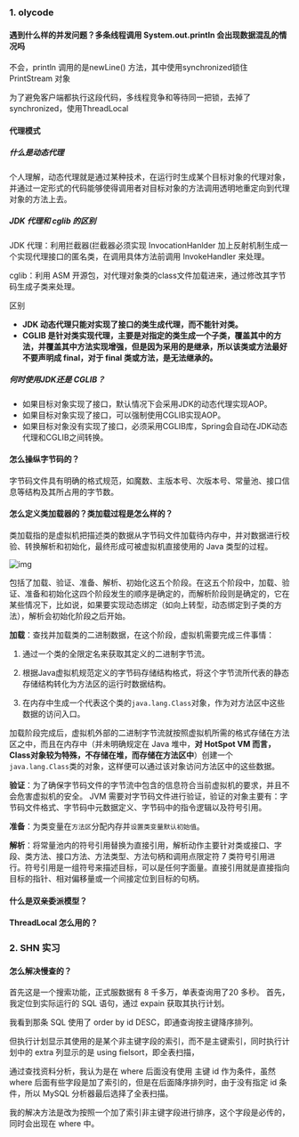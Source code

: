 ### 1. olycode

#### 遇到什么样的并发问题？多条线程调用 System.out.println 会出现数据混乱的情况吗

不会，println 调用的是newLine() 方法，其中使用synchronized锁住 PrintStream 对象

为了避免客户端都执行这段代码，多线程竞争和等待同一把锁，去掉了 synchronized，使用ThreadLocal

#### 代理模式

##### 什么是动态代理

个人理解，动态代理就是通过某种技术，在运行时生成某个目标对象的代理对象，并通过一定形式的代码能够使得调用者对目标对象的方法调用透明地重定向到代理对象的方法上去。

##### JDK 代理和 cglib 的区别

JDK 代理：利用拦截器(拦截器必须实现 InvocationHanlder 加上反射机制生成一个实现代理接口的匿名类，在调用具体方法前调用 InvokeHandler 来处理。

cglib：利用 ASM 开源包，对代理对象类的class文件加载进来，通过修改其字节码生成子类来处理。

区别

- **JDK 动态代理只能对实现了接口的类生成代理，而不能针对类。**
- **CGLIB 是针对类实现代理，主要是对指定的类生成一个子类，覆盖其中的方法，并覆盖其中方法实现增强，但是因为采用的是继承，所以该类或方法最好不要声明成 final，对于 final 类或方法，是无法继承的。**

##### 何时使用JDK还是 CGLIB？

- 如果目标对象实现了接口，默认情况下会采用JDK的动态代理实现AOP。
- 如果目标对象实现了接口，可以强制使用CGLIB实现AOP。
- 如果目标对象没有实现了接口，必须采用CGLIB库，Spring会自动在JDK动态代理和CGLIB之间转换。

#### 怎么操纵字节码的？

字节码文件具有明确的格式规范，如魔数、主版本号、次版本号、常量池、接口信息等结构及其所占用的字节数。

#### 怎么定义类加载器的？类加载过程是怎么样的？

类加载指的是虚拟机把描述类的数据从字节码文件加载待内存中，并对数据进行校验、转换解析和初始化，最终形成可被虚拟机直接使用的 Java 类型的过程。

![img](D:/projects/notes/面试总结/Java/assets/1551162638264.png)


包括了加载、验证、准备、解析、初始化这五个阶段。在这五个阶段中，加载、验证、准备和初始化这四个阶段发生的顺序是确定的，而解析阶段则是确定的，它在某些情况下，比如说，如果要实现动态绑定（如向上转型，动态绑定到子类的方法），解析会初始化阶段之后开始。

**加载**：查找并加载类的二进制数据，在这个阶段，虚拟机需要完成三件事情：

1. 通过一个类的全限定名来获取其定义的二进制字节流。

2. 根据Java虚拟机规范定义的字节码存储结构格式，将这个字节流所代表的静态存储结构转化为方法区的运行时数据结构。
3. 在内存中生成一个代表这个类的`java.lang.Class`对象，作为对方法区中这些数据的访问入口。

加载阶段完成后，虚拟机外部的二进制字节流就按照虚拟机所需的格式存储在方法区之中，而且在内存中（并未明确规定在 Java 堆中，**对 HotSpot VM 而言，Class对象较为特殊，不存储在堆，而存储在方法区中**）创建一个`java.lang.Class`类的对象，这样便可以通过该对象访问方法区中的这些数据。

**验证**：为了确保字节码文件的字节流中包含的信息符合当前虚拟机的要求，并且不会危害虚拟机的安全。 JVM 需要对字节码文件进行验证，验证的对象主要有：字节码文件格式、字节码中元数据定义、字节码中的指令逻辑以及符号引用。

**准备**：为类变量在`方法区`分配内存并`设置类变量默认初始值`。

**解析**：将常量池内的符号引用替换为直接引用，解析动作主要针对类或接口、字段、类方法、接口方法、方法类型、方法句柄和调用点限定符 7 类符号引用进行。符号引用是一组符号来描述目标，可以是任何字面量。直接引用就是直接指向目标的指针、相对偏移量或一个间接定位到目标的句柄。

#### 什么是双亲委派模型？

#### ThreadLocal 怎么用的？

### 2. SHN 实习

#### 怎么解决慢查的？

首先这是一个搜索功能，正式服数据有 8 千多万，单表查询用了20 多秒。 首先，我定位到实际运行的 SQL 语句，通过 expain 获取其执行计划。

我看到那条 SQL 使用了 order by id DESC，即通查询按主键降序排列。

但执行计划显示其使用的是某个非主键字段的索引，而不是主键索引，同时执行计划中的 extra 列显示的是 using fielsort，即全表扫描，

通过查找资料分析，我认为是在 where 后面没有使用 主键 id 作为条件，虽然 where 后面有些字段是加了索引的，但是在后面降序排列时，由于没有指定 id 条件，所以 MySQL 分析器最后选择了全表扫描。

我的解决方法是改为按照一个加了索引非主键字段进行排序，这个字段是必传的，同时会出现在 where 中。